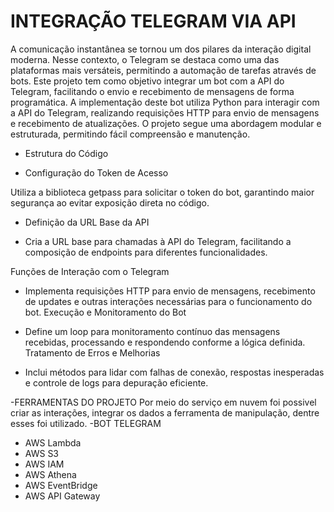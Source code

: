 # INTEGRAÇÃO TELEGRAM VIA API
A comunicação instantânea se tornou um dos pilares da interação digital moderna. Nesse contexto, o Telegram se destaca como uma das plataformas mais versáteis, permitindo a automação de tarefas através de bots. Este projeto tem como objetivo integrar um bot com a API do Telegram, facilitando o envio e recebimento de mensagens de forma programática. A implementação deste bot utiliza Python para interagir com a API do Telegram, realizando requisições HTTP para envio de mensagens e recebimento de atualizações. O projeto segue uma abordagem modular e estruturada, permitindo fácil compreensão e manutenção.

- Estrutura do Código

- Configuração do Token de Acesso

Utiliza a biblioteca getpass para solicitar o token do bot, garantindo maior segurança ao evitar exposição direta no código.

- Definição da URL Base da API

- Cria a URL base para chamadas à API do Telegram, facilitando a composição de endpoints para diferentes funcionalidades.

Funções de Interação com o Telegram

- Implementa requisições HTTP para envio de mensagens, recebimento de updates e outras interações necessárias para o funcionamento do bot.
Execução e Monitoramento do Bot

- Define um loop para monitoramento contínuo das mensagens recebidas, processando e respondendo conforme a lógica definida.
Tratamento de Erros e Melhorias

- Inclui métodos para lidar com falhas de conexão, respostas inesperadas e controle de logs para depuração eficiente.

-FERRAMENTAS DO PROJETO 
Por meio do serviço em nuvem foi possivel criar as interações, integrar os dados a ferramenta de manipulação, dentre esses foi utilizado.
-BOT TELEGRAM
- AWS Lambda
- AWS S3
- AWS IAM
- AWS Athena
- AWS EventBridge
- AWS API Gateway
